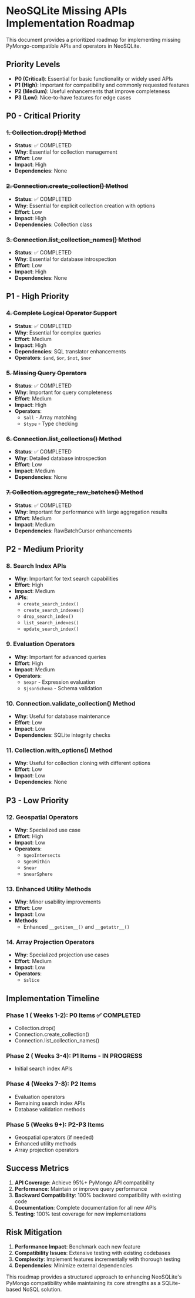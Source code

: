 # NeoSQLite Missing APIs Implementation Roadmap

This document provides a prioritized roadmap for implementing missing PyMongo-compatible APIs and operators in NeoSQLite.

## Priority Levels

- **P0 (Critical)**: Essential for basic functionality or widely used APIs
- **P1 (High)**: Important for compatibility and commonly requested features
- **P2 (Medium)**: Useful enhancements that improve completeness
- **P3 (Low)**: Nice-to-have features for edge cases

## P0 - Critical Priority

### ~~1. Collection.drop() Method~~
- **Status**: ✅ COMPLETED
- **Why**: Essential for collection management
- **Effort**: Low
- **Impact**: High
- **Dependencies**: None

### ~~2. Connection.create_collection() Method~~
- **Status**: ✅ COMPLETED
- **Why**: Essential for explicit collection creation with options
- **Effort**: Low
- **Impact**: High
- **Dependencies**: Collection class

### ~~3. Connection.list_collection_names() Method~~
- **Status**: ✅ COMPLETED
- **Why**: Essential for database introspection
- **Effort**: Low
- **Impact**: High
- **Dependencies**: None

## P1 - High Priority

### ~~4. Complete Logical Operator Support~~
- **Status**: ✅ COMPLETED
- **Why**: Essential for complex queries
- **Effort**: Medium
- **Impact**: High
- **Dependencies**: SQL translator enhancements
- **Operators**: `$and`, `$or`, `$not`, `$nor`

### ~~5. Missing Query Operators~~
- **Status**: ✅ COMPLETED
- **Why**: Important for query completeness
- **Effort**: Medium
- **Impact**: High
- **Operators**: 
  - `$all` - Array matching
  - `$type` - Type checking

### ~~6. Connection.list_collections() Method~~
- **Status**: ✅ COMPLETED
- **Why**: Detailed database introspection
- **Effort**: Low
- **Impact**: Medium
- **Dependencies**: None

### ~~7. Collection.aggregate_raw_batches() Method~~
- **Status**: ✅ COMPLETED
- **Why**: Important for performance with large aggregation results
- **Effort**: Medium
- **Impact**: Medium
- **Dependencies**: RawBatchCursor enhancements

## P2 - Medium Priority

### 8. Search Index APIs
- **Why**: Important for text search capabilities
- **Effort**: High
- **Impact**: Medium
- **APIs**:
  - `create_search_index()`
  - `create_search_indexes()`
  - `drop_search_index()`
  - `list_search_indexes()`
  - `update_search_index()`

### 9. Evaluation Operators
- **Why**: Important for advanced queries
- **Effort**: High
- **Impact**: Medium
- **Operators**:
  - `$expr` - Expression evaluation
  - `$jsonSchema` - Schema validation

### 10. Connection.validate_collection() Method
- **Why**: Useful for database maintenance
- **Effort**: Low
- **Impact**: Low
- **Dependencies**: SQLite integrity checks

### 11. Collection.with_options() Method
- **Why**: Useful for collection cloning with different options
- **Effort**: Low
- **Impact**: Low
- **Dependencies**: None

## P3 - Low Priority

### 12. Geospatial Operators
- **Why**: Specialized use case
- **Effort**: High
- **Impact**: Low
- **Operators**:
  - `$geoIntersects`
  - `$geoWithin`
  - `$near`
  - `$nearSphere`

### 13. Enhanced Utility Methods
- **Why**: Minor usability improvements
- **Effort**: Low
- **Impact**: Low
- **Methods**:
  - Enhanced `__getitem__()` and `__getattr__()`

### 14. Array Projection Operators
- **Why**: Specialized projection use cases
- **Effort**: Medium
- **Impact**: Low
- **Operators**:
  - `$slice`

## Implementation Timeline

### Phase 1 ( Weeks 1-2): P0 Items ✅ COMPLETED
- Collection.drop()
- Connection.create_collection()
- Connection.list_collection_names()

### Phase 2 ( Weeks 3-4): P1 Items - IN PROGRESS
- Initial search index APIs

### Phase 4 (Weeks 7-8): P2 Items
- Evaluation operators
- Remaining search index APIs
- Database validation methods

### Phase 5 (Weeks 9+): P2-P3 Items
- Geospatial operators (if needed)
- Enhanced utility methods
- Array projection operators

## Success Metrics

1. **API Coverage**: Achieve 95%+ PyMongo API compatibility
2. **Performance**: Maintain or improve query performance
3. **Backward Compatibility**: 100% backward compatibility with existing code
4. **Documentation**: Complete documentation for all new APIs
5. **Testing**: 100% test coverage for new implementations

## Risk Mitigation

1. **Performance Impact**: Benchmark each new feature
2. **Compatibility Issues**: Extensive testing with existing codebases
3. **Complexity**: Implement features incrementally with thorough testing
4. **Dependencies**: Minimize external dependencies

This roadmap provides a structured approach to enhancing NeoSQLite's PyMongo compatibility while maintaining its core strengths as a SQLite-based NoSQL solution.